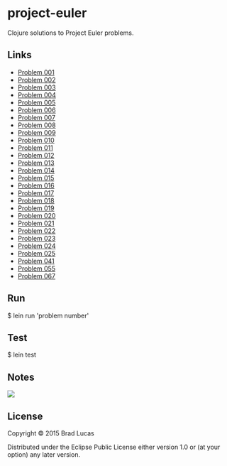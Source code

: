 # project-euler

Clojure solutions to Project Euler problems.

## Links

* [Problem 001](https://github.com/bradlucas/project-euler/blob/master/src/project_euler/problem_001.clj)
* [Problem 002](https://github.com/bradlucas/project-euler/blob/master/src/project_euler/problem_002.clj)
* [Problem 003](https://github.com/bradlucas/project-euler/blob/master/src/project_euler/problem_003.clj)
* [Problem 004](https://github.com/bradlucas/project-euler/blob/master/src/project_euler/problem_004.clj)
* [Problem 005](https://github.com/bradlucas/project-euler/blob/master/src/project_euler/problem_005.clj)
* [Problem 006](https://github.com/bradlucas/project-euler/blob/master/src/project_euler/problem_006.clj)
* [Problem 007](https://github.com/bradlucas/project-euler/blob/master/src/project_euler/problem_007.clj)
* [Problem 008](https://github.com/bradlucas/project-euler/blob/master/src/project_euler/problem_008.clj)
* [Problem 009](https://github.com/bradlucas/project-euler/blob/master/src/project_euler/problem_009.clj)
* [Problem 010](https://github.com/bradlucas/project-euler/blob/master/src/project_euler/problem_010.clj)
* [Problem 011](https://github.com/bradlucas/project-euler/blob/master/src/project_euler/problem_011.clj)
* [Problem 012](https://github.com/bradlucas/project-euler/blob/master/src/project_euler/problem_012.clj)
* [Problem 013](https://github.com/bradlucas/project-euler/blob/master/src/project_euler/problem_013.clj)
* [Problem 014](https://github.com/bradlucas/project-euler/blob/master/src/project_euler/problem_014.clj)
* [Problem 015](https://github.com/bradlucas/project-euler/blob/master/src/project_euler/problem_015.clj)
* [Problem 016](https://github.com/bradlucas/project-euler/blob/master/src/project_euler/problem_016.clj)
* [Problem 017](https://github.com/bradlucas/project-euler/blob/master/src/project_euler/problem_017.clj)
* [Problem 018](https://github.com/bradlucas/project-euler/blob/master/src/project_euler/problem_018.clj)
* [Problem 019](https://github.com/bradlucas/project-euler/blob/master/src/project_euler/problem_019.clj)
* [Problem 020](https://github.com/bradlucas/project-euler/blob/master/src/project_euler/problem_020.clj)
* [Problem 021](https://github.com/bradlucas/project-euler/blob/master/src/project_euler/problem_021.clj)
* [Problem 022](https://github.com/bradlucas/project-euler/blob/master/src/project_euler/problem_022.clj)
* [Problem 023](https://github.com/bradlucas/project-euler/blob/master/src/project_euler/problem_023.clj)
* [Problem 024](https://github.com/bradlucas/project-euler/blob/master/src/project_euler/problem_024.clj)
* [Problem 025](https://github.com/bradlucas/project-euler/blob/master/src/project_euler/problem_025.clj)
* [Problem 041](https://github.com/bradlucas/project-euler/blob/master/src/project_euler/problem_041.clj)
* [Problem 055](https://github.com/bradlucas/project-euler/blob/master/src/project_euler/problem_055.clj)
* [Problem 067](https://github.com/bradlucas/project-euler/blob/master/src/project_euler/problem_067.clj)

## Run

$ lein run 'problem number'

## Test

$ lein test

## Notes

<img src="https://projecteuler.net/profile/bwlucas.png"/>

## License

Copyright © 2015 Brad Lucas

Distributed under the Eclipse Public License either version 1.0 or (at
your option) any later version.
